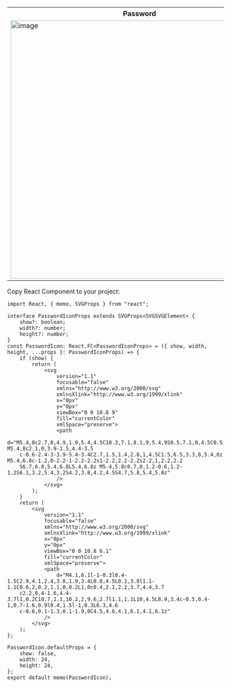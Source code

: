 <table>
 <tr>
  <th>Password</th>
  <th>Password Revealed</th>
 </tr>
 <tr>
  <td>
    <img width="600" alt="image" src="/password.svg">
  </td>
  <td>
    <img width="600" alt="image" src="/password_revealed.svg">
  </td>
 </tr>
</table>

Copy React Component to your project:

```tsx
import React, { memo, SVGProps } from "react";

interface PasswordIconProps extends SVGProps<SVGSVGElement> {
	show?: boolean;
	width?: number;
	height?: number;
}
const PasswordIcon: React.FC<PasswordIconProps> = ({ show, width, height, ...props }: PasswordIconProps) => {
	if (show) {
		return (
			<svg
				version="1.1"
				focusable="false"
				xmlns="http://www.w3.org/2000/svg"
				xmlnsXlink="http://www.w3.org/1999/xlink"
				x="0px"
				y="0px"
				viewBox="0 0 10.8 9"
				fill="currentColor"
				xmlSpace="preserve">
				<path
					d="M5.4,0c2.7,0,4.9,1.9,5.4,4.5C10.3,7.1,8.1,9,5.4,9S0.5,7.1,0,4.5C0.5,1.9,2.7,0,5.4,0z M5.4,8c2.1,0,3.9-1.5,4.4-3.5
	c-0.6-2.4-3-3.9-5.4-3.4C2.7,1.5,1.4,2.8,1,4.5C1.5,6.5,3.3,8,5.4,8z M5.4,6.8c-1.2,0-2.2-1-2.2-2.2s1-2.2,2.2-2.2s2.2,1,2.2,2.2
	S6.7,6.8,5.4,6.8L5.4,6.8z M5.4,5.8c0.7,0,1.2-0.6,1.2-1.2S6.1,3.2,5.4,3.2S4.2,3.8,4.2,4.5S4.7,5.8,5.4,5.8z"
				/>
			</svg>
		);
	}
	return (
		<svg
			version="1.1"
			focusable="false"
			xmlns="http://www.w3.org/2000/svg"
			xmlnsXlink="http://www.w3.org/1999/xlink"
			x="0px"
			y="0px"
			viewBox="0 0 10.8 6.1"
			fill="currentColor"
			xmlSpace="preserve">
			<path
				d="M4.1,6.1l-1-0.3l0.4-1.5C2.9,4.1,2.4,3.8,1.9,3.4L0.8,4.5L0.1,3.8l1.1-1.1C0.6,2,0.2,1.1,0,0.2L1,0c0.4,2.1,2.2,3.7,4.4,3.7
	c2.2,0,4-1.6,4.4-3.7l1,0.2C10.7,1.1,10.2,2,9.6,2.7l1.1,1.1L10,4.5L8.9,3.4c-0.5,0.4-1,0.7-1.6,0.9l0.4,1.5l-1,0.3L6.3,4.6
	c-0.6,0.1-1.3,0.1-1.9,0C4.5,4.6,4.1,6.1,4.1,6.1z"
			/>
		</svg>
	);
};

PasswordIcon.defaultProps = {
	show: false,
	width: 24,
	height: 24,
};
export default memo(PasswordIcon);
```
